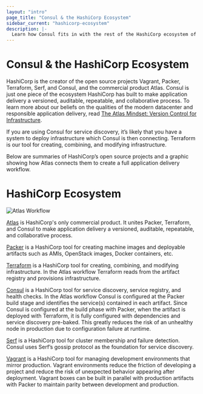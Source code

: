 ```yaml
---
layout: "intro"
page_title: "Consul & the HashiCorp Ecosystem"
sidebar_current: "hashicorp-ecosystem"
description: |-
  Learn how Consul fits in with the rest of the HashiCorp ecosystem of tools
---
```


# Consul & the HashiCorp Ecosystem

HashiCorp is the creator of the open source projects Vagrant, Packer, Terraform, Serf, and Consul, and the commercial product Atlas. Consul is just one piece of the ecosystem HashiCorp has built to make application delivery a versioned, auditable, repeatable, and collaborative process. To learn more about our beliefs on the qualities of the modern datacenter and responsible application delivery, read [The Atlas Mindset: Version Control for Infrastructure](https://www.hashicorp.com/blog/atlas-mindset.html?utm_source=consul&utm_campaign=HashicorpEcosystem).

If you are using Consul for service discovery, it’s likely that you have a system to deploy infrastructure which Consul is then connecting. Terraform is our tool for creating, combining, and modifying infrastructure.

Below are summaries of HashiCorp’s open source projects and a graphic showing how Atlas connects them to create a full application delivery workflow. 

# HashiCorp Ecosystem
![Atlas Workflow](atlas_workflow.png)

[Atlas](https://atlas.hashicorp.com/?utm_source=consul&utm_campaign=HashicorpEcosystem) is HashiCorp's only commercial product. It unites Packer, Terraform, and Consul to make application delivery a versioned, auditable, repeatable, and collaborative process.

[Packer](https://www.packer.io/?utm_source=consul&utm_campaign=HashicorpEcosystem) is a HashiCorp tool for creating machine images and deployable artifacts such as AMIs, OpenStack images, Docker containers, etc.

[Terraform](https://www.terraform.io/?utm_source=consul&utm_campaign=HashicorpEcosystem) is a HashiCorp tool for creating, combining, and modifying infrastructure. In the Atlas workflow Terraform reads from the artifact registry and provisions infrastructure.

[Consul](https://www.consul.io/?utm_source=consul&utm_campaign=HashicorpEcosystem) is a HashiCorp tool for service discovery, service registry, and health checks. In the Atlas workflow Consul is configured at the Packer build stage and identifies the service(s) contained in each artifact. Since Consul is configured at the build phase with Packer, when the artifact is deployed with Terraform, it is fully configured with dependencies and service discovery pre-baked. This greatly reduces the risk of an unhealthy node in production due to configuration failure at runtime.

[Serf](https://www.serfdom.io/?utm_source=consul&utm_campaign=HashicorpEcosystem) is a HashiCorp tool for cluster membership and failure detection. Consul uses Serf’s gossip protocol as the foundation for service discovery.

[Vagrant](https://www.vagrantup.com/?utm_source=consul&utm_campaign=HashicorpEcosystem) is a HashiCorp tool for managing development environments that mirror production. Vagrant environments reduce the friction of developing a project and reduce the risk of unexpected behavior appearing after deployment. Vagrant boxes can be built in parallel with production artifacts with Packer to maintain parity between development and production.
